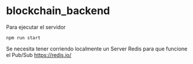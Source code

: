 # blockchain_backend

Para ejecutar el servidor 

```
npm run start
```

Se necesita tener corriendo localmente un Server Redis para que funcione el Pub/Sub
https://redis.io/
